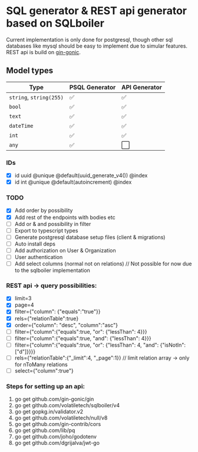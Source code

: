 # SQL generator & REST api generator based on SQLboiler

Current implementation is only done for postgresql, though other sql databases like mysql should be easy to implement due to simular features. REST api is build on [gin-gonic](github.com/gin-gonic/gin).

## Model types

| Type                    | PSQL Generator     | API Generator        |
| ----------------------- | ------------------ | -------------------- |
| `string`, `string(255)` | :white_check_mark: | :white_check_mark:   |
| `bool`                  | :white_check_mark: | :white_check_mark:   |
| `text`                  | :white_check_mark: | :white_check_mark:   |
| `dateTime`              | :white_check_mark: | :white_check_mark:   |
| `int`                   | :white_check_mark: | :white_check_mark:   |
| `any`                   | :white_check_mark: | :white_large_square: |

### IDs

- [x] id uuid @unique @default(uuid_generate_v4()) @index
- [x] id int @unique @default(autoincrement) @index

### TODO

- [x] Add order by possibility
- [x] Add rest of the endpoints with bodies etc
- [ ] Add or & and possibility in filter
- [ ] Export to typescript types
- [ ] Generate postgresql database setup files (client & migrations)
- [ ] Auto install deps
- [ ] Add authorization on User & Organization
- [ ] User authentication
- [ ] Add select columns (normal not on relations) // Not possible for now due to the sqlboiler implementation

### REST api -> query possibilities:

- [x] limit=3
- [x] page=4
- [x] filter={"column": {"equals":"true"}}
- [x] rels={"relationTable":true}
- [x] order={"column": "desc", "column":"asc"}
- [ ] filter={"column":{"equals":true, "or": {"lessThan": 4}}}
- [ ] filter={"column":{"equals":true, "and": {"lessThan": 4}}}
- [ ] filter={"column":{"equals":true, "or": {"lessThan": 4, "and": {"isNotIn": ["d"]}}}}
- [ ] rels={"relationTable":{"\_limit":4, "\_page":1}} // limit relation array -> only for nToMany relations
- [ ] select={"column":true"}

### Steps for setting up an api:

1. go get github.com/gin-gonic/gin
2. go get github.com/volatiletech/sqlboiler/v4
3. go get gopkg.in/validator.v2
4. go get github.com/volatiletech/null/v8
5. go get github.com/gin-contrib/cors
6. go get github.com/lib/pq
7. go get github.com/joho/godotenv
8. go get github.com/dgrijalva/jwt-go
